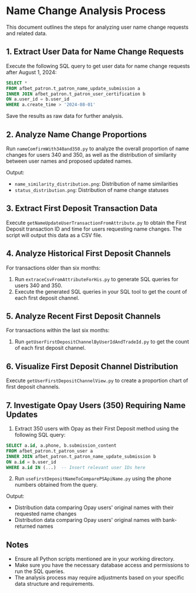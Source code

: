 # Name Change Analysis Process

This document outlines the steps for analyzing user name change requests and related data.

## 1. Extract User Data for Name Change Requests

Execute the following SQL query to get user data for name change requests after August 1, 2024:

```sql
SELECT * 
FROM afbet_patron.t_patron_name_update_submission a 
INNER JOIN afbet_patron.t_patron_user_certification b 
ON a.user_id = b.user_id 
WHERE a.create_time > '2024-08-01'
```

Save the results as raw data for further analysis.

## 2. Analyze Name Change Proportions

Run `nameComfirmWith340and350.py` to analyze the overall proportion of name changes for users 340 and 350, as well as the distribution of similarity between user names and proposed updated names.

Output:
- `name_similarity_distribution.png`: Distribution of name similarities
- `status_distribution.png`: Distribution of name change statuses

## 3. Extract First Deposit Transaction Data

Execute `getNameUpdateUserTransactionFromAttribute.py` to obtain the First Deposit transaction ID and time for users requesting name changes. The script will output this data as a CSV file.

## 4. Analyze Historical First Deposit Channels

For transactions older than six months:
1. Run `extraceCsvFromAttributeForHis.py` to generate SQL queries for users 340 and 350.
2. Execute the generated SQL queries in your SQL tool to get the count of each first deposit channel.

## 5. Analyze Recent First Deposit Channels

For transactions within the last six months:
1. Run `getUserFirstDepositChannelByUserIdAndTradeId.py` to get the count of each first deposit channel.

## 6. Visualize First Deposit Channel Distribution

Execute `getUserFirstDepositChannelView.py` to create a proportion chart of first deposit channels.

## 7. Investigate Opay Users (350) Requiring Name Updates

1. Extract 350 users with Opay as their First Deposit method using the following SQL query:

```sql
SELECT a.id, a.phone, b.submission_content 
FROM afbet_patron.t_patron_user a 
INNER JOIN afbet_patron.t_patron_name_update_submission b 
ON a.id = b.user_id 
WHERE a.id IN (...)  -- Insert relevant user IDs here
```

2. Run `useFirstDepositNameToComparePSApiName.py` using the phone numbers obtained from the query.

Output:
- Distribution data comparing Opay users' original names with their requested name changes
- Distribution data comparing Opay users' original names with bank-returned names

## Notes

- Ensure all Python scripts mentioned are in your working directory.
- Make sure you have the necessary database access and permissions to run the SQL queries.
- The analysis process may require adjustments based on your specific data structure and requirements.
